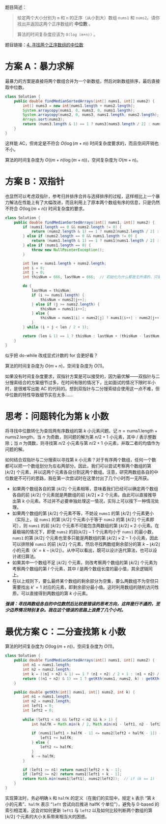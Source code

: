 题目简述：

> 给定两个大小分别为 `m` 和 `n` 的正序（从小到大）数组 `nums1` 和 `nums2`。请你找出并返回这两个正序数组的 **中位数** 。
>
> 算法的时间复杂度应该为 `O(log (m+n))` 。

题目链接：[4. 寻找两个正序数组的中位数](https://leetcode.cn/problems/median-of-two-sorted-arrays/)

# 方案 A：暴力求解

最暴力的方案是直接将两个数组合并为一个新数组，然后对新数组排序，最后直接取中位数。

```java
class Solution {
    public double findMedianSortedArrays(int[] nums1, int[] nums2) {
        int[] nums3 = new int[nums1.length + nums2.length];
        System.arraycopy(nums1, 0, nums3, 0, nums1.length);
        System.arraycopy(nums2, 0, nums3, nums1.length, nums2.length);
        Arrays.sort(nums3);
        return (nums3.length & 1) == 1 ? nums3[nums3.length / 2] : nums3[nums3.length / 2] + (nums3[nums3.length / 2 - 1] - nums3[nums3.length / 2]) / 2.0;
    }
}
```

这样能 AC，但肯定是不符合 $O\big(\log(m+n)\big)$ 时间复杂度要求的，而且空间开销也不小。

算法的时间复杂度为 $O\big((m+n)\log(m+n)\big)$，空间复杂度为 $O(m+n)$。

# 方案 B：双指针

也显然可以考虑双指针，参考归并排序合并与选择排序的过程，这样相比上一个暴力解法在性能上有了大幅改进，而且利用上了原本两个数组有序的信息，只是仍然不符合 $O\big(\log(m+n)\big)$ 时间复杂度的要求。

```java
class Solution {
    public double findMedianSortedArrays(int[] nums1, int[] nums2) {
        if (nums1.length == 0 && nums2.length != 0) {
            return (nums2.length & 1) == 1 ? nums2[nums2.length / 2] : nums2[nums2.length / 2] + (nums2[nums2.length / 2 - 1] - nums2[nums2.length / 2]) / 2f;
        } else if (nums2.length == 0 && nums1.length != 0) {
            return (nums1.length & 1) == 1 ? nums1[nums1.length / 2] : nums1[nums1.length / 2] + (nums1[nums1.length / 2 - 1] - nums1[nums1.length / 2]) / 2f;
        } else if (nums1.length == 0) {
            throw new NullPointerException();
        }

        int len = nums1.length + nums2.length;
        int i = 0;
        int j = 0;
        int thisNum = 666, lastNum = 666;  // 初始化为什么都是无所谓的，只是 Java 编译器不给编译

        do {
            lastNum = thisNum;
            if (i >= nums1.length) {
                thisNum = nums2[j++];
            } else if (j >= nums2.length) {
                thisNum = nums1[i++];
            } else {
                thisNum = nums1[i] < nums2[j] ? nums1[i++] : nums2[j++];
            }
        } while (i + j < len / 2 + 1);

        return (len & 1) == 1 ? thisNum : lastNum + (thisNum - lastNum) / 2f;
    }
}
```

似乎把 do-while 改成显式计数的 for 会更好看？

算法的时间复杂度为 $O(m+n)$，空间复杂度为 $O(1)$。

如果没有时间复杂度要求，双指针方案是可以接受的，因为最优解——双指针与二分搜索结合的方案细节过多，在时间有限的情况下，比如面试的情况下限时半小时，是很难写出能 AC 的代码的。想到双指针与二分搜索结合使用这一点不难，但中位数的特性导致细节实在太多……

# 思考：问题转化为第 k 小数

将寻找中位数转化为查找两有序数组的第 $k$ 小元素问题。记 $n=\mathrm{nums1.length}+\mathrm{nums2.length}$，当 $n$ 为奇数，则问题的解为第 $n/2+1$ 小元素，其中 $/$ 表示整数除；当 $n$ 为偶数，则寻找第 $n/2$ 小元素与第 $n/2+1$ 小元素，并取二者的均值作为问题的解。

如何结合双指针与二分搜索以寻找第 $k$ 小元素？对于有序两个数组，任何一个数都可以把一个数组划分为左右两部分。因此，我们可以尝试考察两个数组的第 $\lfloor k/2\rfloor$ 个元素，并以这两个元素各自分割这两个数组。注意，研究两数组各自的中位数是不可行的思路，我在第一次尝试时在这里付出了几个小时而一无所获。

- 如果两个数组各自的第 $\lfloor k/2\rfloor$ 个元素相等，意味着我们已经可以确定两个数组各自的前 $\lfloor k/2\rfloor$ 个元素就是两数组的前 $\lfloor k/2\rfloor\times 2$ 个元素。由此可以直接推导出第 $k$ 小元素。不过并不必要单独处理这一情况，实际上可以按下一种情况处理。
- 如果两个数组的第 $\lfloor k/2\rfloor$ 个元素不等，不妨设 `nums1` 的第 $\lfloor k/2\rfloor$ 个元素更小（实际上，设 `nums1` 的第 $\lfloor k/2\rfloor$ 个元素小于等于 `nums2` 的第 $\lfloor k/2\rfloor$ 个元素即可），则 `nums1` 的前 $\lfloor k/2\rfloor$ 个元素不可能包含两数组的第 $\lfloor k/2\rfloor\times 2$ 小元素。在最极端的情况下，即使 `nums2` 的前$\lfloor k/2\rfloor-1$ 个元素均小于 `nums1` 的最小数，`nums1` 的第 $\lfloor k/2\rfloor$ 个元素也至多只能是两数组的第 $\lfloor k/2\rfloor\times 2-1$ 小元素，因此可以排除掉 `nums1` 的前 $\lfloor k/2\rfloor$ 个元素，然后寻找两数组剩余部分的第 $k-\lfloor k/2\rfloor$ 小的元素（$k'=k-\lfloor k/2\rfloor$）。从中可以看出，既可以设计迭代算法，也可以设计递归算法。
- 如果其中一个数组不足 $\lfloor k/2\rfloor$ 个元素，则改考察两个数组的第 $\lfloor k/2\rfloor$ 个元素为考察两个数组的第 $l$ 个元素，其中 $l$ 是两个数组长度的最小值，其余逻辑同上。
- 在以上规则下，要么最终某个数组的剩余部分为空集，要么两数组不为空但只需要找出 $k'=1$ 对应的元素，即剩余部分最小值。这时利用数组的随机访问性质，可以直接得到两数组的第 $k$ 小元素。

***强调：寻找两数组各自的中位数然后比较是错误的思考方向，这样是行不通的，至少边界情况特别复杂。我在这个错误的思路上浪费了几个小时。***

# 最优方案 C：二分查找第 k 小数

算法的时间复杂度为 $O\big(\log(m+n)\big)$，空间复杂度为 $O(1)$。

```java
class Solution {
    public double findMedianSortedArrays(int[] nums1, int[] nums2) {
        int n1 = nums1.length;
        int n2 = nums2.length;
        int k = ((n1 + n2) & 1) == 1 ? (n1 + n2) / 2 + 1 : (n1 + n2) / 2;  // 第 k 小元素
        return ((n1 + n2) & 1) == 1 ? getKth(nums1, nums2, k) : getKth(nums1, nums2, k) + (getKth(nums1, nums2, k + 1) - getKth(nums1, nums2, k)) / 2.0;
    }

    public double getKth(int[] nums1, int[] nums2, int k) {
        int n1 = nums1.length;
        int n2 = nums2.length;
        int left1 = 0;
        int left2 = 0;
        
        while (left1 < n1 && left2 < n2 && k > 1) {
            int halfK = Math.min(k / 2, Math.min(n1 - left1, n2 - left2));
            
            if (nums1[left1 + halfK - 1] <= nums2[left2 + halfK - 1]) {
                left1 += halfK;
            } else {
                left2 += halfK;
            }
            k -= halfK;
        }

        if (left1 >= n1) return nums2[left2 + k - 1];
        if (left2 >= n2) return nums1[left1 + k - 1]; 
        return Math.min(nums1[left1], nums2[left2]);  // if (k == 1)
    }
}
```

实现算法时，务必明确 `k` 和 `halfK` 的定义（在我们的实现中，规定 `k` 表示 “第 $k$ 小的元素”、`halfK` 表示 “`left` 尝试向后推进 $\mathrm{halfK}$ 个单位”），避免与 0-based 的索引相混淆，这会对如何更新 `left1` 与 `left2` 以及如何比较判断两个数组的第 $\lfloor k/2\rfloor$ 个元素的大小关系带来相当大的困惑。
